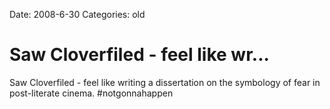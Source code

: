 Date: 2008-6-30
Categories: old

# Saw Cloverfiled - feel like wr...

Saw Cloverfiled - feel like writing a dissertation on the symbology of fear in post-literate cinema. #notgonnahappen
